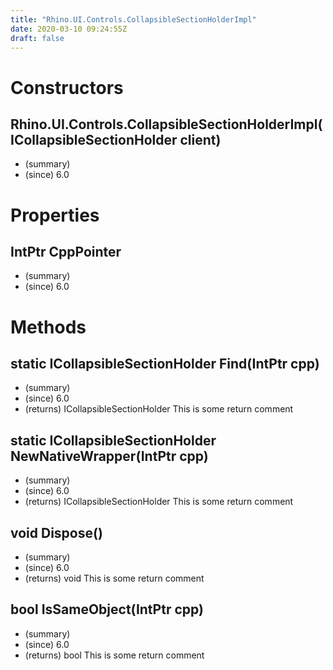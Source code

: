 ```yaml
---
title: "Rhino.UI.Controls.CollapsibleSectionHolderImpl"
date: 2020-03-10 09:24:55Z
draft: false
---
```


# Constructors
## Rhino.UI.Controls.CollapsibleSectionHolderImpl(ICollapsibleSectionHolder client)
- (summary) 
- (since) 6.0
# Properties
## IntPtr CppPointer
- (summary) 
- (since) 6.0
# Methods
## static ICollapsibleSectionHolder Find(IntPtr cpp)
- (summary) 
- (since) 6.0
- (returns) ICollapsibleSectionHolder This is some return comment
## static ICollapsibleSectionHolder NewNativeWrapper(IntPtr cpp)
- (summary) 
- (since) 6.0
- (returns) ICollapsibleSectionHolder This is some return comment
## void Dispose()
- (summary) 
- (since) 6.0
- (returns) void This is some return comment
## bool IsSameObject(IntPtr cpp)
- (summary) 
- (since) 6.0
- (returns) bool This is some return comment
